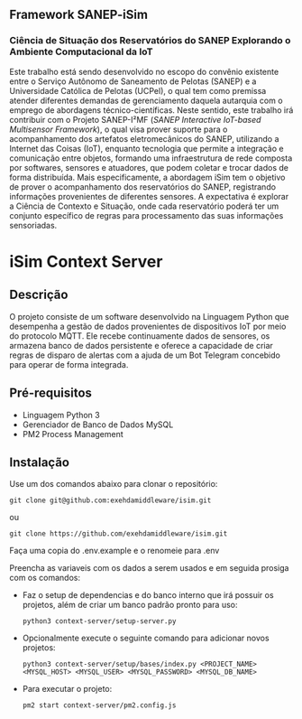 ## Framework SANEP-iSim
### Ciência de Situação dos Reservatórios do SANEP Explorando o Ambiente Computacional da IoT

Este trabalho está sendo desenvolvido no escopo do convênio existente entre o Serviço Autônomo de Saneamento de Pelotas (SANEP) e a Universidade Católica de Pelotas (UCPel), o qual tem como premissa atender diferentes demandas de gerenciamento daquela autarquia com o emprego de abordagens técnico-científicas. Neste sentido, este trabalho irá contribuir com o Projeto SANEP-I²MF (*SANEP Interactive IoT-based Multisensor Framework*), o qual visa prover suporte para o acompanhamento dos artefatos eletromecânicos do SANEP, utilizando a Internet das Coisas (IoT), enquanto tecnologia que permite a integração e comunicação entre objetos, formando uma infraestrutura de rede composta por softwares, sensores e atuadores, que podem coletar e trocar dados de forma distribuída. Mais especificamente, a abordagem iSim tem o objetivo de prover o acompanhamento dos reservatórios do SANEP, registrando informações provenientes de diferentes sensores. A expectativa é explorar a Ciência de Contexto e Situação, onde cada reservatório poderá ter um conjunto específico de regras para processamento das suas informações sensoriadas. 


# iSim Context Server

## Descrição

O projeto consiste de um software desenvolvido na Linguagem Python que desempenha a gestão de dados provenientes de dispositivos IoT por meio do protocolo MQTT. Ele recebe continuamente dados de sensores, os armazena banco de dados persistente e oferece a capacidade de criar regras de disparo de alertas com a ajuda de um Bot Telegram concebido para operar de forma integrada.

## Pré-requisitos

- Linguagem Python 3
- Gerenciador de Banco de Dados MySQL
- PM2 Process Management

## Instalação

Use um dos comandos abaixo para clonar o repositório:

`git clone git@github.com:exehdamiddleware/isim.git`

ou

`git clone https://github.com/exehdamiddleware/isim.git`

Faça uma copia do .env.example e o renomeie para .env

Preencha as variaveis com os dados a serem usados e em seguida prosiga com os comandos:

- Faz o setup de dependencias e do banco interno que irá possuir os projetos, além de criar um banco padrão pronto para uso:

  `python3 context-server/setup-server.py`

- Opcionalmente execute o seguinte comando para adicionar novos projetos:

  `python3 context-server/setup/bases/index.py <PROJECT_NAME> <MYSQL_HOST> <MYSQL_USER> <MYSQL_PASSWORD> <MYSQL_DB_NAME>`

- Para executar o projeto:

  `pm2 start context-server/pm2.config.js`


